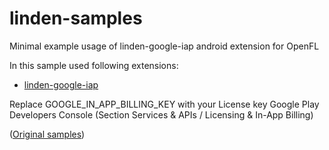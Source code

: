 linden-samples
==============

Minimal example usage of linden-google-iap android extension for OpenFL

In this sample used following extensions:
- [linden-google-iap](https://github.com/sergey-miryanov/linden-google-iap)

Replace GOOGLE_IN_APP_BILLING_KEY with your License key Google Play Developers
Console (Section Services & APIs / Licensing & In-App Billing)

([Original samples](https://github.com/nitrobin/linden-samples))
